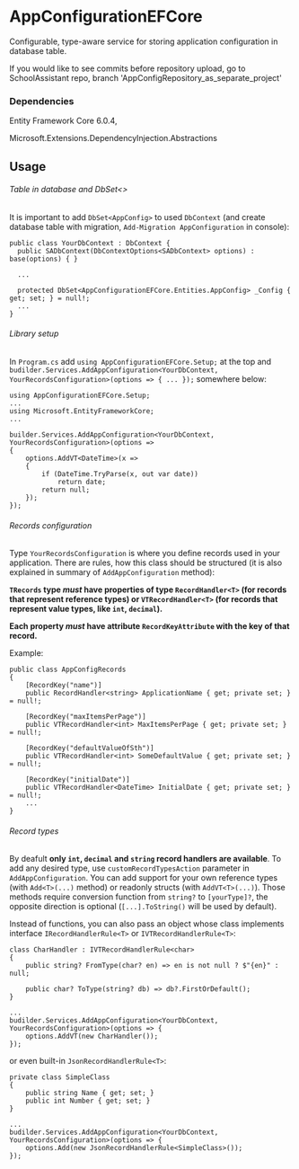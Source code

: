 # AppConfigurationEFCore
Configurable, type-aware service for storing application configuration in database table.

If you would like to see commits before repository upload, go to SchoolAssistant repo, branch 'AppConfigRepository_as_separate_project'

### Dependencies
Entity Framework Core 6.0.4,

Microsoft.Extensions.DependencyInjection.Abstractions


## Usage
###### Table in database and DbSet<>
It is important to add `DbSet<AppConfig>` to used `DbContext` (and create database table with migration, `Add-Migration AppConfiguration` in console):
```
public class YourDbContext : DbContext {
  public SADbContext(DbContextOptions<SADbContext> options) : base(options) { }
  
  ...
  
  protected DbSet<AppConfigurationEFCore.Entities.AppConfig> _Config { get; set; } = null!;
  ...
}
```

###### Library setup
In `Program.cs` add `using AppConfigurationEFCore.Setup;` at the top and `budilder.Services.AddAppConfiguration<YourDbContext, YourRecordsConfiguration>(options => { ... });` somewhere below:
```
using AppConfigurationEFCore.Setup;
...
using Microsoft.EntityFrameworkCore;
...

builder.Services.AddAppConfiguration<YourDbContext, YourRecordsConfiguration>(options =>
{
    options.AddVT<DateTime>(x =>
    {
        if (DateTime.TryParse(x, out var date))
            return date;
        return null;
    });
});
```

###### Records configuration
Type `YourRecordsConfiguration` is where you define records used in your application. There are rules, how this class should be structured (it is also explained in summary of `AddAppConfiguration` method):

**`TRecords` type _must_ have properties of type `RecordHandler<T>` (for records that represent reference types)
or `VTRecordHandler<T>` (for records that represent value types, like `int`, `decimal`).**

**Each property _must_ have attribute `RecordKeyAttribute` with the key of that record.**

Example:
```
public class AppConfigRecords 
{
    [RecordKey("name")]
    public RecordHandler<string> ApplicationName { get; private set; } = null!;
    
    [RecordKey("maxItemsPerPage")]
    public VTRecordHandler<int> MaxItemsPerPage { get; private set; } = null!;
    
    [RecordKey("defaultValueOfSth")]
    public VTRecordHandler<int> SomeDefaultValue { get; private set; } = null!;
    
    [RecordKey("initialDate")]
    public VTRecordHandler<DateTime> InitialDate { get; private set; } = null!;
    ...
}
```

###### Record types
By deafult **only `int`, `decimal` and `string` record handlers are available**. To add any desired type, use `customRecordTypesAction` parameter in `AddAppConfiguration`. You can add support for your own reference types (with `Add<T>(...)` method) or readonly structs (with `AddVT<T>(...)`). Those methods require conversion function from `string?` to `[yourType]?`, the opposite direction is optional (`[...].ToString()` will be used by default).

Instead of functions, you can also pass an object whose class implements interface `IRecordHandlerRule<T>` or `IVTRecordHandlerRule<T>`:
```
class CharHandler : IVTRecordHandlerRule<char>
{
    public string? FromType(char? en) => en is not null ? $"{en}" : null;

    public char? ToType(string? db) => db?.FirstOrDefault();
}

...
budilder.Services.AddAppConfiguration<YourDbContext, YourRecordsConfiguration>(options => {
    options.AddVT(new CharHandler());
});
```
or even built-in `JsonRecordHandlerRule<T>`:
```
private class SimpleClass
{
    public string Name { get; set; }
    public int Number { get; set; }
}

...
budilder.Services.AddAppConfiguration<YourDbContext, YourRecordsConfiguration>(options => {
    options.Add(new JsonRecordHandlerRule<SimpleClass>());
});
```
